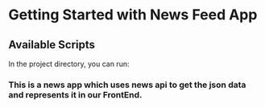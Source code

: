 # Getting Started with News Feed App

## Available Scripts

In the project directory, you can run:

### This is a news app which uses news api to get the json data and represents it in our FrontEnd.